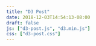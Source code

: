```yaml
---
title: "D3 Post"
date: 2018-12-03T14:54:13-08:00
draft: false
js: ["d3-post.js", "d3.min.js"]
css: ["d3-post.css"]
---
```


<div id='chart'></div>